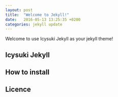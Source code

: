 ```yaml
---
layout: post
title:  "Welcome to Jekyll!"
date:   2016-05-13 13:25:35 +0200
categories: jekyll update
---
```


Welcome to use Icysuki Jekyll as your jekyll theme!

## Icysuki Jekyll

## How to install

## Licence
